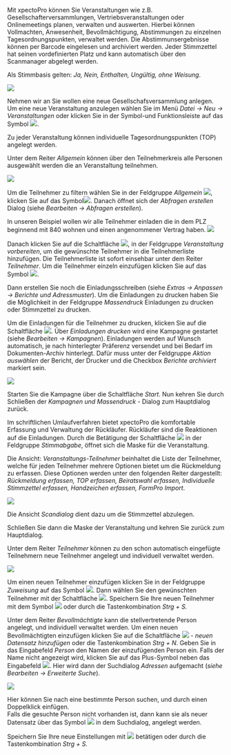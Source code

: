 Mit xpectoPro können Sie Veranstaltungen wie z.B.  Gesellschafterversammlungen, Vertriebsveranstaltungen oder Onlinemeetings planen, verwalten und auswerten. 
Hierbei können Vollmachten, Anwesenheit, Bevollmächtigung, Abstimmungen zu einzelnen Tagesordnungspunkten, verwaltet werden. Die Abstimmunsergebnisse können per Barcode eingelesen und archiviert werden. Jeder Stimmzettel hat seinen vordefinierten Platz und kann automatisch über den Scanmanager abgelegt werden.

Als Stimmbasis gelten: *Ja, Nein, Enthalten, Ungültig, ohne Weisung*.

![](http://xpecto.github.io/docs/img/img_1443538341445.png)

Nehmen wir an Sie wollen eine neue Gesellschafsversammlung anlegen. 
Um eine neue Veranstaltung anzulegen wählen Sie im Menü *Datei → Neu → Veranstaltungen* oder klicken Sie in der Symbol-und Funktionsleiste auf das Symbol ![](http://xpecto.github.io/docs/img/img_1429027370695.png). 

 Zu jeder Veranstaltung können individuelle Tagesordnungspunkten (TOP) angelegt werden. 

Unter dem Reiter *Allgemein* können über den Teilnehmerkreis alle Personen ausgewählt werden die an Veranstaltung teilnehmen. 

![](http://xpecto.github.io/docs/img/img_1443010174699.png)

Um die Teilnehmer zu filtern wählen Sie in der Feldgruppe *Allgemein* ![](http://xpecto.github.io/docs/img/img_1432886377432.png), klicken Sie auf das Symbol![](http://xpecto.github.io/docs/img/img_1432890657651.png). Danach öffnet sich der *Abfragen erstellen* Dialog (siehe *Bearbeiten → Abfragen erstellen*). 

In unseren Beispiel wollen wir alle Teilnehmer einladen die in dem PLZ beginnend mit 840 wohnen und einen angenommener Vertrag haben.
![](http://xpecto.github.io/docs/img/img_1430841532256.png)

Danach klicken Sie auf die Schaltfläche ![](http://xpecto.github.io/docs/img/img_1432891106020.png), in der Feldgruppe *Veranstaltung vorbereiten*, um die gewünschte Teilnehmer in die Teilnehmerliste hinzufügen. Die Teilnehmerliste ist sofort einsehbar unter dem Reiter *Teilnehmer*. Um die Teilnehmer einzeln einzufügen klicken Sie auf das Symbol ![](http://xpecto.github.io/docs/img/img_1443010395863.png).

Dann erstellen Sie noch die Einladungsschreiben (siehe *Extras → Anpassen → Berichte und Adressmuster*).
Um die Einladungen zu drucken haben Sie die Möglichkeit in der Feldgruppe *Massendruck* Einladungen zu drucken oder Stimmzettel zu drucken.

Um die Einladungen für die Teilnehmer zu drucken, klicken Sie auf die  Schaltfläche ![](http://xpecto.github.io/docs/img/img_1433144034768.png). 
Über *Einladungen drucken* wird eine Kampagne gestartet (siehe *Bearbeiten → Kampagnen*). Einladungen werden auf Wunsch automatisch, je nach hinterlegter Präferenz versendet und bei Bedarf im Dokumenten-Archiv hinterlegt. Dafür muss unter der Feldgruppe *Aktion auswählen* der Bericht, der Drucker und die Checkbox *Berichte archiviert* markiert sein.

![](http://xpecto.github.io/docs/img/img_1443776684122.png)

Starten Sie die Kampagne über die Schaltfläche *Start*. Nun kehren Sie durch Schließen der *Kampagnen und Massendruck* - Dialog zum Hauptdialog zurück.

Im schriftlichen Umlaufverfahren bietet xpectoPro die komfortable Erfassung  und Verwaltung der Rückläufer. Rückläufer sind die Reaktionen auf die Einladungen. Durch die Betätigung der Schaltfläche ![](http://xpecto.github.io/docs/img/img_1433146421500.png) in der Feldgruppe *Stimmabgabe*, öffnet sich die Maske für die Veranstaltung. 

Die Ansicht: *Veranstaltungs-Teilnehmer* beinhaltet die Liste der Teilnehmer, welche für jeden Teilnehmer mehrere Optionen bietet um die Rückmeldung zu erfassen. Diese Optionen werden unter den folgenden Reiter dargestellt: *Rückmeldung erfassen, TOP erfassen, Beiratswahl erfassen, Individuelle Stimmzettel erfassen, Handzeichen erfassen, FormPro Import*.

![](http://xpecto.github.io/docs/img/img_1443012682876.png)

Die Ansicht *Scandialog* dient dazu um die Stimmzettel abzulegen.	

Schließen Sie dann die Maske der Veranstaltung und kehren Sie zurück zum Hauptdialog.
										 									 
Unter dem Reiter *Teilnehmer* können zu den schon automatisch eingefügte Teilnehmern neue Teilnehmer angelegt und individuell verwaltet werden.

![](http://xpecto.github.io/docs/img/img_1443775613893.png)

Um einen neuen Teilnehmer einzufügen klicken Sie in der Feldgruppe *Zuweisung* auf das Symbol ![](http://xpecto.github.io/docs/img/img_1426499792252.png).  Dann wählen Sie den gewünschten Teilnehmer mit der Schaltfläche ![](http://xpecto.github.io/docs/img/img_1439206980898.png). Speichern Sie Ihre neuen Teilnehmer mit dem Symbol ![](http://xpecto.github.io/docs/img/img_1439207060262.png) oder durch die Tastenkombination *Strg + S.*

Unter dem Reiter *Bevollmächtigte* kann die stellvertretende Person angelegt, und individuell verwaltet werden.
Um einen neuen Bevollmächtigten einzufügen klicken Sie auf die Schaltfläche ![](http://xpecto.github.io/docs/img/img_1439208928813.png) - *neuen Datensatz hinzufügen*  oder die Tastenkombination *Strg + N*. Geben Sie in das Eingabefeld *Person* den Namen der einzufügenden Person ein. Falls der Name nicht angezeigt wird, klicken Sie auf das Plus-Symbol neben das Eingabefeld ![](http://xpecto.github.io/docs/img/img_1439210074824.png). Hier wird dann der Suchdialog *Adressen* aufgemacht (*siehe Bearbeiten → Erweiterte Suche*). 

![](http://xpecto.github.io/docs/img/img_1439210969105.png)

Hier können Sie nach eine bestimmte Person suchen, und durch einen Doppelklick einfügen.  
Falls die gesuchte Person nicht vorhanden ist, dann kann sie als neuer Datensatz über das Symbol ![](http://xpecto.github.io/docs/img/img_1439209764662.png) in dem Suchdialog, angelegt werden.

Speichern Sie Ihre neue Einstellungen mit ![](http://xpecto.github.io/docs/img/img_1439207060262.png) betätigen oder durch die Tastenkombination *Strg + S.*